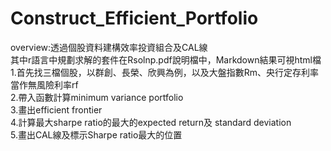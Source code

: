 # Construct_Efficient_Portfolio  
overview:透過個股資料建構效率投資組合及CAL線  
其中r語言中規劃求解的套件在Rsolnp.pdf說明檔中，Markdown結果可視html檔  
1.首先找三檔個股，以群創、長榮、欣興為例，以及大盤指數Rm、央行定存利率當作無風險利率rf  
2.帶入函數計算minimum variance portfolio  
3.畫出efficient frontier  
4.計算最大sharpe ratio的最大的expected return及 standard deviation    
5.畫出CAL線及標示Sharpe ratio最大的位置  
